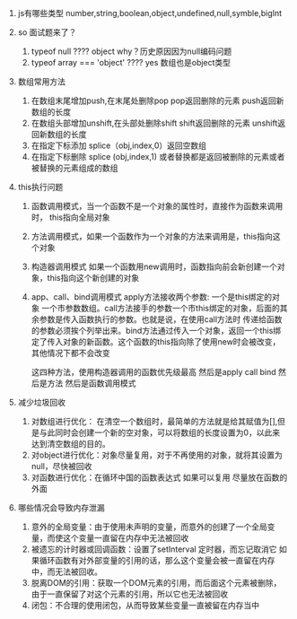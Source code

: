 1. js有哪些类型
    number,string,boolean,object,undefined,null,symble,bigInt
2. so 面试题来了？
   1. typeof null ????
      object why？历史原因因为null编码问题
   2. typeof array === 'object' ????
      yes 数组也是object类型
3. 数组常用方法
   1. 在数组末尾增加push,在末尾处删除pop  pop返回删除的元素 push返回新数组的长度
   2. 在数组头部增加unshift,在头部处删除shift shift返回删除的元素 unshift返回新数组的长度
   3. 在指定下标添加 splice（obj,index,0）返回空数组
   4. 在指定下标删除 splice (obj,index,1) 或者替换都是返回被删除的元素或者被替换的元素组成的数组

4. this执行问题

    1. 函数调用模式，当一个函数不是一个对象的属性时，直接作为函数来调用时， this指向全局对象

    2.  方法调用模式，如果一个函数作为一个对象的方法来调用是，this指向这个对象

    3. 构造器调用模式 如果一个函数用new调用时，函数指向前会新创建一个对象，this指向这个新创建的对象

    4. app、call、bind调用模式 apply方法接收两个参数: 一个是this绑定的对象 一个市参数数组。call方法接手的参数一个市this绑定的对象，后面的其余参数是传入函数执行的参数。也就是说，在使用call方法时 传递给函数的参数必须挨个列举出来。bind方法通过传入一个对象，返回一个this绑定了传入对象的新函数。这个函数的this指向除了使用new时会被改变，其他情况下都不会改变

       这四种方法，使用构造器调用的函数优先级最高 然后是apply call bind 然后是方法 然后是函数调用模式

5. 减少垃圾回收

    1. 对数组进行优化： 在清空一个数组时，最简单的方法就是给其赋值为[],但是与此同时会创建一个新的空对象，可以将数组的长度设置为0，以此来达到清空数组的目的。
    2. 对object进行优化：对象尽量复用，对于不再使用的对象，就将其设置为null，尽快被回收
    3. 对函数进行优化：在循环中国的函数表达式 如果可以复用 尽量放在函数的外面

6. 哪些情况会导致内存泄漏
   1. 意外的全局变量：由于使用未声明的变量，而意外的创建了一个全局变量，而使这个变量一直留在内存中无法被回收
   2. 被遗忘的计时器或回调函数：设置了setInterval 定时器，而忘记取消它 如果循环函数有对外部变量的引用的话，那么这个变量会被一直留在内存中，而无法被回收。
   3. 脱离DOM的引用：获取一个DOM元素的引用，而后面这个元素被删除，由于一直保留了对这个元素的引用，所以它也无法被回收
   4. 闭包：不合理的使用闭包，从而导致某些变量一直被留在内存当中

